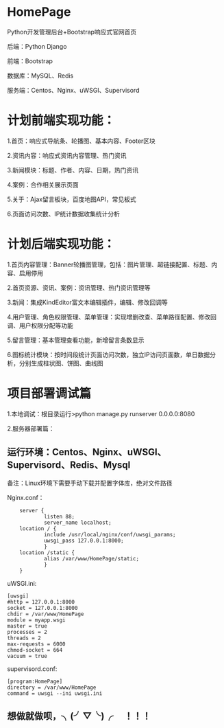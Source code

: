 # HomePage


Python开发管理后台+Bootstrap响应式官网首页

后端：Python Django

前端：Bootstrap

数据库：MySQL、Redis

服务端：Centos、Nginx、uWSGI、Supervisord


# 计划前端实现功能：

1.首页：响应式导航条、轮播图、基本内容、Footer区块

2.资讯内容：响应式资讯内容管理、热门资讯

3.新闻模块：标题、作者、内容、日期，热门资讯

4.案例：合作相关展示页面

5.关于：Ajax留言板块，百度地图API，常见板式

6.页面访问次数、IP统计数据收集统计分析


# 计划后端实现功能：

1.首页内容管理：Banner轮播图管理，包括：图片管理、超链接配置、标题、内容、启用停用

2.首页资源、资讯、案例：资讯管理、热门资讯管理等

3.新闻：集成KindEditor富文本编辑插件，编辑、修改回调等

4.用户管理、角色权限管理、菜单管理：实现增删改查、菜单路径配置、修改回调、用户权限分配等功能

5.留言管理：基本管理查看功能，新增留言条数显示

6.图标统计模块：按时间段统计页面访问次数，独立IP访问页面数，单日数据分析，分别生成柱状图、饼图、曲线图


# 项目部署调试篇

1.本地调试：根目录运行>python manage.py runserver 0.0.0.0:8080

2.服务器部署篇：

## 运行环境：Centos、Nginx、uWSGI、Supervisord、Redis、Mysql 

备注：Linux环境下需要手动下载并配置字体库，绝对文件路径


Nginx.conf：


        server {
                listen 88;
                server_name localhost;
        location / {
                include /usr/local/nginx/conf/uwsgi_params;
                uwsgi_pass 127.0.0.1:8000;
                }
        location /static {
                alias /var/www/HomePage/static;
                }
        }

		
		
uWSGI.ini:		


	[uwsgi]
	#http = 127.0.0.1:8000
	socket = 127.0.0.1:8000
	chdir = /var/www/HomePage
	module = myapp.wsgi
	master = true
	processes = 2
	threads = 2
	max-requests = 6000
	chmod-socket = 664
	vacuum = true


supervisord.conf:


	[program:HomePage]
	directory = /var/www/HomePage
	command = uwsgi --ini uwsgi.ini



	

## 想做就做呗，╮(╯▽╰)╭     ！！！

